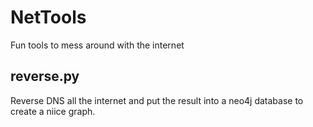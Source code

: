 # NetTools
Fun tools to mess around with the internet

## reverse.py
Reverse DNS all the internet and put the result into a neo4j database to create a niice graph.
